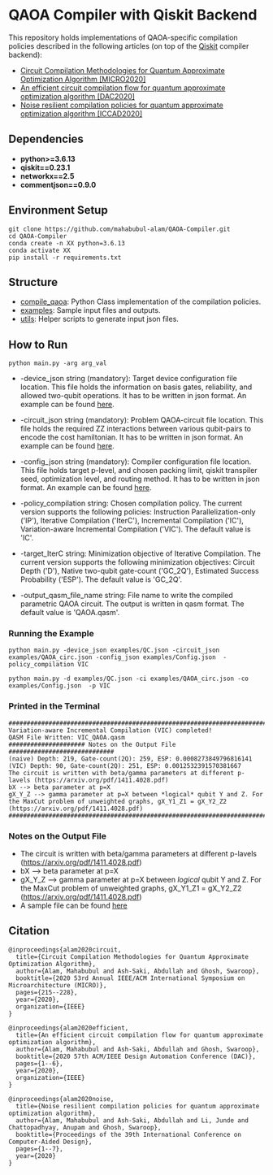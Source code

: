 # QAOA Compiler with Qiskit Backend

This repository holds implementations of QAOA-specific compilation policies described in the following articles (on top of the [Qiskit](https://github.com/Qiskit/qiskit) compiler backend):
* [Circuit Compilation Methodologies for Quantum Approximate Optimization Algorithm [MICRO2020]](https://ieeexplore.ieee.org/iel7/9251289/9251849/09251960.pdf?casa_token=bS5P0P7L7W8AAAAA:dWCmbrvC98xyVninXaiZoDweR1C3tPJ7q9YCTeLq_1SPa_HBC6-GBdHjGwgvgigid8CDjoA)
* [An efficient circuit compilation flow for quantum approximate optimization algorithm [DAC2020]](https://ieeexplore.ieee.org/iel7/9211868/9218488/09218558.pdf?casa_token=OkGG7zPyUMYAAAAA:qcKOGwF3jq3tW9F4bfVBoYW78tDlGZnD4LhjXhLN51kreccFfOqiQLEDdvYtRgHQFabAGPI)
* [Noise resilient compilation policies for quantum approximate optimization algorithm [ICCAD2020]](https://dl.acm.org/doi/pdf/10.1145/3400302.3415745?casa_token=D_dOwFq1iIsAAAAA:8mS78EK6GYdV7ELjeh01mi-3lSZRgI9yWeWtYq2o5VBHiCooCPFGZDI5PVbcE12ezLOGNOBDno4)

## Dependencies
* **python>=3.6.13**
* **qiskit==0.23.1**
* **networkx==2.5**
* **commentjson==0.9.0**

## Environment Setup
```
git clone https://github.com/mahabubul-alam/QAOA-Compiler.git
cd QAOA-Compiler
conda create -n XX python=3.6.13
conda activate XX
pip install -r requirements.txt
```

## Structure
* [compile_qaoa](https://github.com/mahabubul-alam/QAOA-Compiler/tree/main/compile_qaoa): Python Class implementation of the compilation policies.
* [examples](https://github.com/mahabubul-alam/QAOA_Compiler/tree/main/examples): Sample input files and outputs.
* [utils](https://github.com/mahabubul-alam/QAOA_Compiler/tree/main/utils): Helper scripts to generate input json files.

## How to Run
```
python main.py -arg arg_val
```
* -device_json string (mandatory): Target device configuration file location. This file holds the information on basis gates, reliability, and allowed two-qubit operations. It has to be written in json format. An example can be found [here](https://github.com/mahabubul-alam/QAOA_Compiler/blob/main/examples/QC.json).

* -circuit_json string (mandatory): Problem QAOA-circuit file location. This file holds the required ZZ interactions between various qubit-pairs to encode the cost hamiltonian. It has to be written in json format. An example can be found [here](https://github.com/mahabubul-alam/QAOA_Compiler/blob/main/examples/QAOA_circ.json).

* -config_json string (mandatory): Compiler configuration file location. This file holds target p-level, and chosen packing limit, qiskit transpiler seed, optimization level, and routing method. It has to be written in json format. An example can be found [here](https://github.com/mahabubul-alam/QAOA_Compiler/blob/main/examples/Config.json).

* -policy_compilation string: Chosen compilation policy. The current version supports the following policies: Instruction Parallelization-only ('IP'), Iterative Compilation ('IterC'), Incremental Compilation ('IC'), Variation-aware Incremental Compilation ('VIC'). The default value is 'IC'.

* -target_IterC string: Minimization objective of Iterative Compilation. The current version supports the following minimization objectives: Circuit Depth ('D'), Native two-qubit gate-count ('GC_2Q'), Estimated Success Probability ('ESP'). The default value is 'GC_2Q'.

* -output_qasm_file_name string: File name to write the compiled parametric QAOA circuit. The output is written in qasm format. The default value is 'QAOA.qasm'.

### Running the Example
```
python main.py -device_json examples/QC.json -circuit_json examples/QAOA_circ.json -config_json examples/Config.json  -policy_compilation VIC
```
```
python main.py -d examples/QC.json -ci examples/QAOA_circ.json -co examples/Config.json  -p VIC
```

### Printed in the Terminal
```
############################################################################
Variation-aware Incremental Compilation (VIC) completed!
QASM File Written: VIC_QAOA.qasm
##################### Notes on the Output File #############################
(naive) Depth: 219, Gate-count(2Q): 259, ESP: 0.0008273849796816141
(VIC) Depth: 90, Gate-count(2Q): 251, ESP: 0.0012532391570381667
The circuit is written with beta/gamma parameters at different p-lavels (https://arxiv.org/pdf/1411.4028.pdf)
bX --> beta parameter at p=X
gX_Y_Z --> gamma parameter at p=X between *logical* qubit Y and Z. For the MaxCut problem of unweighted graphs, gX_Y1_Z1 = gX_Y2_Z2 (https://arxiv.org/pdf/1411.4028.pdf)
############################################################################
```

### Notes on the Output File
* The circuit is written with beta/gamma parameters at different p-lavels (https://arxiv.org/pdf/1411.4028.pdf)
* bX --> beta parameter at p=X
* gX_Y_Z --> gamma parameter at p=X between *logical* qubit Y and Z. For the MaxCut problem of unweighted graphs, gX_Y1_Z1 = gX_Y2_Z2 (https://arxiv.org/pdf/1411.4028.pdf)
* A sample file can be found [here](https://github.com/mahabubul-alam/QAOA_Compiler/blob/main/examples/uncompiled_QAOA.qasm)




## Citation
```
@inproceedings{alam2020circuit,
  title={Circuit Compilation Methodologies for Quantum Approximate Optimization Algorithm},
  author={Alam, Mahabubul and Ash-Saki, Abdullah and Ghosh, Swaroop},
  booktitle={2020 53rd Annual IEEE/ACM International Symposium on Microarchitecture (MICRO)},
  pages={215--228},
  year={2020},
  organization={IEEE}
}

@inproceedings{alam2020efficient,
  title={An efficient circuit compilation flow for quantum approximate optimization algorithm},
  author={Alam, Mahabubul and Ash-Saki, Abdullah and Ghosh, Swaroop},
  booktitle={2020 57th ACM/IEEE Design Automation Conference (DAC)},
  pages={1--6},
  year={2020},
  organization={IEEE}
}

@inproceedings{alam2020noise,
  title={Noise resilient compilation policies for quantum approximate optimization algorithm},
  author={Alam, Mahabubul and Ash-Saki, Abdullah and Li, Junde and Chattopadhyay, Anupam and Ghosh, Swaroop},
  booktitle={Proceedings of the 39th International Conference on Computer-Aided Design},
  pages={1--7},
  year={2020}
}
```

